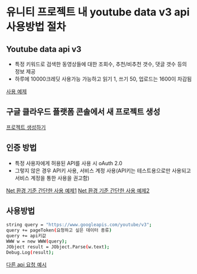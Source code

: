 # 유니티 프로젝트 내 youtube data v3 api 사용방법 절차

## Youtube data api v3
* 특정 키워드로 검색한 동영상들에 대한 조회수, 추천/비추천 갯수, 댓글 갯수 등의 정보 제공
* 하루에 10000크레딧 사용가능 가능하고 읽기 1, 쓰기 50, 업로드는 1600이 차감됨

[사용 예제](https://brunch.co.kr/@joypinkgom/75)

## 구글 클라우드 플랫폼 콘솔에서 새 프로젝트 생성
[프로젝트 생성하기](https://console.cloud.google.com)

## 인증 방법 
* 특정 사용자에게 허용된 API를 사용 시 oAuth 2.0
* 그렇지 않은 경우 API키 사용, 서비스 계정 사용(API키는 테스트용으로만 사용되고 서비스 계정을 통한 사용을 권고함)

[Net 환경 기준 간단한 사용 예제1](https://developers.google.com/api-client-library/dotnet/get_started)
[Net 환경 기준 간단한 사용 예제2](https://developers.google.com/youtube/v3/code_samples/dotnet?hl=ko)

## 사용방법
```bash
string query = "https://www.googleapis.com/youtube/v3";
query += pageToken(요청하고 싶은 데이터 종류)
query += api키값
WWW w = new WWW(query);
JObject result = JObject.Parse(w.text);
Debug.Log(result);
```
[다른 api 요청 예시](https://developers.google.com/youtube/v3/docs/channels/list)
